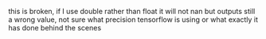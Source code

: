 this is broken, if I use double rather than float it will not nan but outputs still a wrong value, not sure what precision tensorflow is using or what exactly it has done behind the scenes
